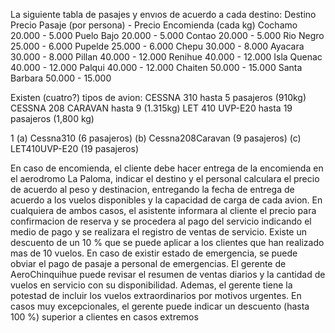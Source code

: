 La siguiente tabla de pasajes y envıos de acuerdo a cada destino:
Destino         Precio Pasaje (por persona) - Precio Encomienda (cada kg)
Cochamo         20.000                      - 5.000
Puelo Bajo      20.000                      - 5.000
Contao          20.000                      - 5.000
Rio Negro       25.000                      - 6.000
Pupelde         25.000                      - 6.000
Chepu           30.000                      - 8.000
Ayacara         30.000                      - 8.000
Pillan          40.000                      - 12.000
Renihue         40.000                      - 12.000
Isla Quenac     40.000                      - 12.000
Palqui          40.000                      - 12.000
Chaiten         50.000                      - 15.000
Santa Barbara   50.000                      - 15.000

Existen (cuatro?) tipos de avion: 
CESSNA 310 hasta 5 pasajeros (910kg)
CESSNA 208 CARAVAN hasta 9 (1.315kg) 
LET 410 UVP-E20 hasta 19 pasajeros (1,800 kg)

1
(a) Cessna310 (6 pasajeros)
(b) Cessna208Caravan (9 pasajeros)
(c) LET410UVP-E20 (19 pasajeros)

En caso de encomienda, el cliente debe hacer entrega de la encomienda en el aerodromo La
Paloma, indicar el destino y el personal calculara el precio de acuerdo al peso y destinacion,
entregando la fecha de entrega de acuerdo a los vuelos disponibles y la capacidad de carga de cada
avion.
En cualquiera de ambos casos, el asistente informara al cliente el precio para confirmacion de
reserva y se procedera al pago del servicio indicando el medio de pago y se realizara el registro
de ventas de servicio. Existe un descuento de un 10 % que se puede aplicar a los clientes que han
realizado mas de 10 vuelos. En caso de existir estado de emergencia, se puede obviar el pago de
pasaje a personal de emergencias.
El gerente de AeroChinquihue puede revisar el resumen de ventas diarios y la cantidad de
vuelos en servicio con su disponibilidad. Ademas, el gerente tiene la potestad de incluir los vuelos
extraordinarios por motivos urgentes. En casos muy excepcionales, el gerente puede indicar un
descuento (hasta 100 %) superior a clientes en casos extremos